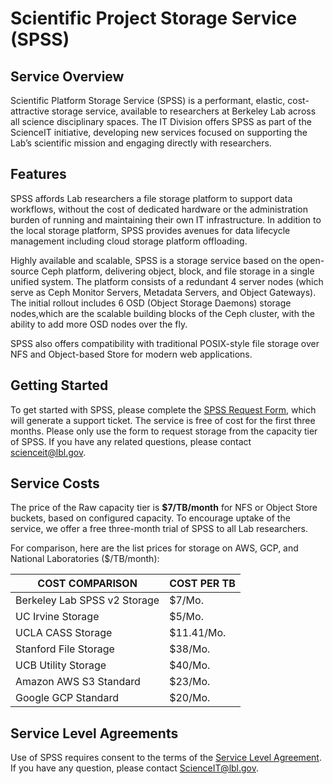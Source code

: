 # Scientific Project Storage Service (SPSS)

## Service Overview

Scientific Platform Storage Service (SPSS) is a performant, elastic, cost-attractive storage service, available to researchers at Berkeley Lab across all science disciplinary spaces. The IT Division offers SPSS as part of the ScienceIT initiative, developing new services focused on supporting the Lab’s scientific mission and engaging directly with researchers.

## Features

SPSS affords Lab researchers a file storage platform to support data workflows, without the cost of dedicated hardware or the administration burden of running and maintaining their own IT infrastructure. In addition to the local storage platform, SPSS provides avenues for data lifecycle management including cloud storage platform offloading.

Highly available and scalable, SPSS is a storage service based on the open-source Ceph platform, delivering object, block, and file storage in a single unified system. The platform consists of a redundant 4 server nodes (which serve as Ceph Monitor Servers, Metadata Servers, and Object Gateways). The initial rollout includes 6 OSD (Object Storage Daemons) storage nodes,which are the scalable building blocks of the Ceph cluster, with the ability to add more OSD nodes over the fly. 

SPSS also offers compatibility with traditional POSIX-style file storage over NFS and Object-based Store for modern web applications. 

## Getting Started

To get started with SPSS, please complete the [SPSS Request Form](https://docs.google.com/forms/d/e/1FAIpQLSe272SNGppmEF2Kj3pVxtAnMUZZk1vfSfRFS6ZAX-7vIZDPVA/viewform), which will generate a support ticket. The service is free of cost for the first three months. Please only use the form to request storage from the capacity tier of SPSS. If you have any related questions, please contact scienceit@lbl.gov.

## Service Costs

The price of the Raw capacity tier is **$7/TB/month** for NFS or Object Store buckets, based on configured capacity. To encourage uptake of the service, we offer a free three-month trial of SPSS to all Lab researchers.

For comparison, here are the list prices for storage on AWS, GCP, and National Laboratories ($/TB/month):

| COST COMPARISON |	COST PER TB |
| --------------- | ----------- |
| Berkeley Lab SPSS v2 Storage | $7/Mo. |
| UC Irvine Storage |	$5/Mo. |
| UCLA CASS Storage | $11.41/Mo. |
| Stanford File Storage |	$38/Mo. |
| UCB Utility Storage |	$40/Mo. |
| Amazon AWS S3 Standard | $23/Mo. |
| Google GCP Standard	| $20/Mo. |

## Service Level Agreements
Use of SPSS requires consent to the terms of the [Service Level Agreement](https://docs.google.com/document/d/15dxmD59ZgHR-lAMWCPAi06svSU-dnxAFdXs8LnUzh7s/edit?usp=sharing). If you have any question, please contact ScienceIT@lbl.gov.